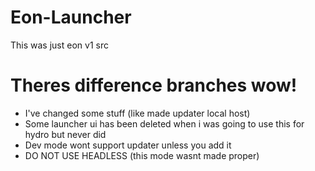 # Eon-Launcher
This was just eon v1 src

# Theres difference branches wow!
- I've changed some stuff (like made updater local host)
- Some launcher ui has been deleted when i was going to use this for hydro but never did
- Dev mode wont support updater unless you add it
- DO NOT USE HEADLESS (this mode wasnt made proper)
